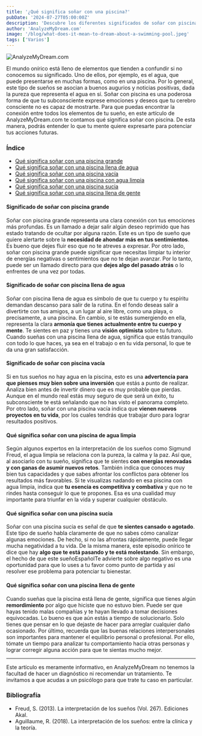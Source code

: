 ```yaml
---
title: '¿Qué significa soñar con una piscina?'
pubDate: '2024-07-27T05:00:00Z'
description: 'Descubre los diferentes significados de soñar con piscina, desde piscina llena de agua hasta piscina vacía, y cómo interpretar estos sueños.'
author: 'AnalyzeMyDream.com'
image: '/blog/what-does-it-mean-to-dream-about-a-swimming-pool.jpeg'
tags: ['Varios']
---
```


![AnalyzeMyDream.com](/blog/what-does-it-mean-to-dream-about-a-swimming-pool.jpeg)

El mundo onírico está lleno de elementos que tienden a confundir si no conocemos su significado. Uno de ellos, por ejemplo, es el agua, que puede presentarse en muchas formas, como en una piscina. Por lo general, este tipo de sueños se asocian a buenos augurios y noticias positivas, dada la pureza que representa el agua en sí. Soñar con piscina es una poderosa forma de que tu subconsciente exprese emociones y deseos que tu cerebro consciente no es capaz de mostrarte. Para que puedas encontrar la conexión entre todos los elementos de tu sueño, en este artículo de AnalyzeMyDream.com te contamos qué significa soñar con piscina. De esta manera, podrás entender lo que tu mente quiere expresarte para potenciar tus acciones futuras.

### Índice

- [Qué significa soñar con una piscina grande](#significado-de-soñar-con-piscina-grande)
- [Qué significa soñar con una piscina llena de agua](#significado-de-soñar-con-piscina-llena-de-agua)
- [Qué significa soñar con una piscina vacía](#significado-de-soñar-con-piscina-vacía)
- [Qué significa soñar con una piscina con agua limpia](#qué-significa-soñar-con-una-piscina-de-agua-limpia)
- [Qué significa soñar con una piscina sucia](#qué-significa-soñar-con-una-piscina-sucia)
- [Qué significa soñar con una piscina llena de gente](#qué-significa-soñar-con-una-piscina-llena-de-gente)


#### Significado de soñar con piscina grande

Soñar con piscina grande representa una clara conexión con tus emociones más profundas. Es un llamado a dejar salir algún deseo reprimido que has estado tratando de ocultar por alguna razón. Este es un tipo de sueño que quiere alertarte sobre la **necesidad de ahondar más en tus sentimientos**. Es bueno que dejes fluir eso que no te atreves a expresar. 
Por otro lado, soñar con piscina grande puede significar que necesitas limpiar tu interior de energías negativas o sentimientos que no te dejan avanzar. Por lo tanto, puede ser un llamado directo para que **dejes algo del pasado atrás** o lo enfrentes de una vez por todas. 

#### Significado de soñar con piscina llena de agua

Soñar con piscina llena de agua es símbolo de que tu cuerpo y tu espíritu demandan descanso para salir de la rutina. En el fondo deseas salir a divertirte con tus amigos, a un lugar al aire libre, como una playa, o precisamente, a una piscina. 
En cambio, si te estás sumergiendo en ella, representa la clara **armonía que tienes actualmente entre tu cuerpo y mente**. Te sientes en paz y tienes una **visión optimista** sobre tu futuro. Cuando sueñas con una piscina llena de agua, significa que estás tranquilo con todo lo que haces, ya sea en el trabajo o en tu vida personal, lo que te da una gran satisfacción. 

#### Significado de soñar con piscina vacía

Si en tus sueños no hay agua en la piscina, esto es una **advertencia para que pienses muy bien sobre una inversión** que estás a punto de realizar. Analiza bien antes de invertir dinero que es muy probable que pierdas. Aunque en el mundo real estás muy seguro de que será un éxito, tu subconsciente te está señalando que no has visto el panorama completo. Por otro lado, soñar con una piscina vacía indica que **vienen nuevos proyectos en tu vida**, por los cuales tendrás que trabajar duro para lograr resultados positivos.

#### Qué significa soñar con una piscina de agua limpia

Según algunos expertos en la interpretación de los sueños como Sigmund Freud, el agua limpia se relaciona con la pureza, la calma y la paz. Así que, al asociarlo con tu sueño, significa que te sientes **con energías renovadas y con ganas de asumir nuevos retos**. También indica que conoces muy bien tus capacidades y que sabes afrontar los conflictos para obtener los resultados más favorables. 
Si te visualizas nadando en esa piscina con agua limpia, indica que **tu esencia es competitiva y combativa** y que no te rindes hasta conseguir lo que te propones. Esa es una cualidad muy importante para triunfar en la vida y superar cualquier obstáculo. 

#### Qué significa soñar con una piscina sucia

Soñar con una piscina sucia es señal de que **te sientes cansado o agotado**. Este tipo de sueño habla claramente de que no sabes cómo canalizar algunas emociones. De hecho, si no las afrontas rápidamente, puede llegar mucha negatividad a tu vida. 
De la misma manera, este episodio onírico te dice que hay **algo que te está pasando y te está molestando**. Sin embargo, el hecho de que este sueñoEspañolTe advierte sobre algo negativo es una oportunidad para que lo uses a tu favor como punto de partida y así resolver ese problema para potenciar tu bienestar.

#### Qué significa soñar con una piscina llena de gente

Cuando sueñas que la piscina está llena de gente, significa que tienes algún **remordimiento** por algo que hiciste que no estuvo bien. Puede ser que hayas tenido malas compañías y te hayan llevado a tomar decisiones equivocadas. Lo bueno es que aún estás a tiempo de solucionarlo. Solo tienes que pensar en lo que dejaste de hacer para arreglar cualquier daño ocasionado. 
Por último, recuerda que las buenas relaciones interpersonales son importantes para mantener el equilibrio personal o profesional. Por ello, tómate un tiempo para analizar tu comportamiento hacia otras personas y lograr corregir alguna acción para que te sientas mucho mejor.

---

Este artículo es meramente informativo, en AnalyzeMyDream no tenemos la facultad de hacer un diagnóstico ni recomendar un tratamiento. Te invitamos a que acudas a un psicólogo para que trate tu caso en particular.

### Bibliografía

- Freud, S. (2013). La interpretación de los sueños (Vol. 267). Ediciones Akal.
- Aguillaume, R. (2018). La interpretación de los sueños: entre la clínica y la teoría.